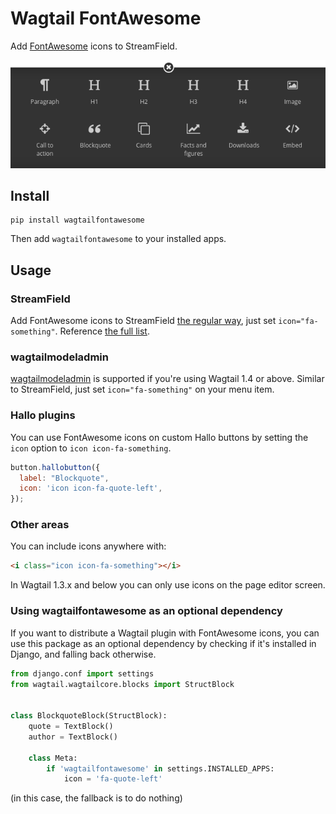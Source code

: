 Wagtail FontAwesome
====================
Add [FontAwesome](https://github.com/FortAwesome/Font-Awesome) icons to StreamField.

![Screenshot](screenshot.png)

Install
-------

    pip install wagtailfontawesome

Then add `wagtailfontawesome` to your installed apps.

Usage
-----
### StreamField
Add FontAwesome icons to StreamField [the regular way](http://docs.wagtail.io/en/latest/topics/streamfield.html#basic-block-types), just set `icon="fa-something"`. Reference [the full list](http://fontawesome.io/icons/).

### wagtailmodeladmin
[wagtailmodeladmin](https://github.com/rkhleics/wagtailmodeladmin) is supported if you're using Wagtail 1.4 or above. Similar to StreamField, just set `icon="fa-something"` on your menu item.

### Hallo plugins
You can use FontAwesome icons on custom Hallo buttons by setting the `icon` option to `icon icon-fa-something`.

```javascript
button.hallobutton({
  label: "Blockquote",
  icon: 'icon icon-fa-quote-left',
});
```

### Other areas
You can include icons anywhere with:

```html
<i class="icon icon-fa-something"></i>
```

In Wagtail 1.3.x and below you can only use icons on the page editor screen.

### Using wagtailfontawesome as an optional dependency
If you want to distribute a Wagtail plugin with FontAwesome icons, you can use this package as an optional dependency by checking if it's installed in Django, and falling back otherwise.

```python
from django.conf import settings
from wagtail.wagtailcore.blocks import StructBlock


class BlockquoteBlock(StructBlock):
    quote = TextBlock()
    author = TextBlock()

    class Meta:
        if 'wagtailfontawesome' in settings.INSTALLED_APPS:
            icon = 'fa-quote-left'
```

(in this case, the fallback is to do nothing)
